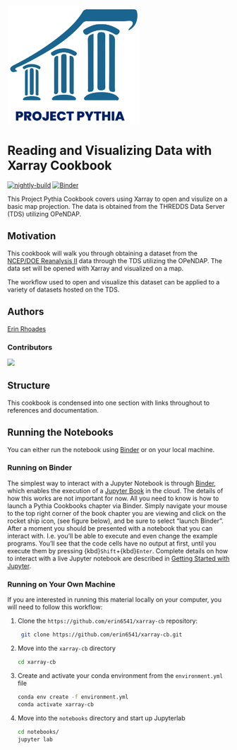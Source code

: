 <img src="thumbnail.png" alt="thumbnail" width="300"/>

# Reading and Visualizing Data with Xarray Cookbook

[![nightly-build](https://github.com/ProjectPythia/cookbook-template/actions/workflows/nightly-build.yaml/badge.svg)](https://github.com/ProjectPythia/cookbook-template/actions/workflows/nightly-build.yaml)
[![Binder](https://binder.projectpythia.org/badge_logo.svg)](https://binder.projectpythia.org/v2/gh/erin6541/xarray-cb/HEAD?labpath=notebooks%2Fxarray-cb.ipynb)

This Project Pythia Cookbook covers using Xarray to open and visulize on a basic map projection. The data is obtained from the THREDDS Data Server (TDS) utilizing OPeNDAP. 

## Motivation

This cookbook will walk you through obtaining a dataset from the [NCEP/DOE Reanalysis II](https://psl.noaa.gov/data/gridded/data.ncep.reanalysis2.html) data through the TDS utilizing the OPeNDAP. The data set will be opened with Xarray and visualized on a map. 

The workflow used to open and visualize this dataset can be applied to a variety of datasets hosted on the TDS.

## Authors

[Erin Rhoades](https://github.com/erin6541)

### Contributors

<a href="https://github.com/ProjectPythia/cookbook-template/graphs/contributors">
  <img src="https://contrib.rocks/image?repo=ProjectPythia/cookbook-template" />
</a>

## Structure

This cookbook is condensed into one section with links throughout to references and documentation. 

## Running the Notebooks

You can either run the notebook using [Binder](https://binder.projectpythia.org/) or on your local machine.

### Running on Binder

The simplest way to interact with a Jupyter Notebook is through
[Binder](https://binder.projectpythia.org/), which enables the execution of a
[Jupyter Book](https://jupyterbook.org) in the cloud. The details of how this works are not
important for now. All you need to know is how to launch a Pythia
Cookbooks chapter via Binder. Simply navigate your mouse to
the top right corner of the book chapter you are viewing and click
on the rocket ship icon, (see figure below), and be sure to select
“launch Binder”. After a moment you should be presented with a
notebook that you can interact with. I.e. you’ll be able to execute
and even change the example programs. You’ll see that the code cells
have no output at first, until you execute them by pressing
{kbd}`Shift`\+{kbd}`Enter`. Complete details on how to interact with
a live Jupyter notebook are described in [Getting Started with
Jupyter](https://foundations.projectpythia.org/foundations/getting-started-jupyter.html).

### Running on Your Own Machine

If you are interested in running this material locally on your computer, you will need to follow this workflow:


1. Clone the `https://github.com/erin6541/xarray-cb` repository:

   ```bash
    git clone https://github.com/erin6541/xarray-cb.git
   ```

1. Move into the `xarray-cb` directory
   ```bash
   cd xarray-cb
   ```
1. Create and activate your conda environment from the `environment.yml` file
   ```bash
   conda env create -f environment.yml
   conda activate xarray-cb
   ```
1. Move into the `notebooks` directory and start up Jupyterlab
   ```bash
   cd notebooks/
   jupyter lab
   ```
